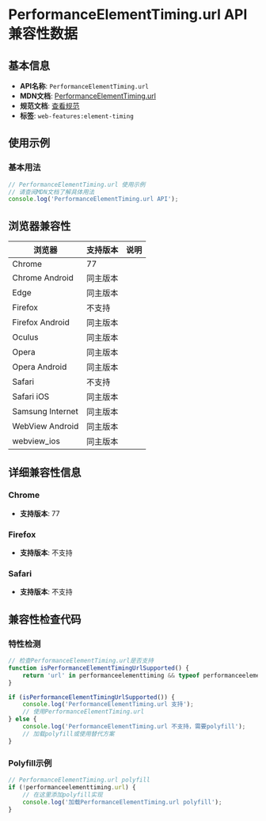 # PerformanceElementTiming.url API 兼容性数据

## 基本信息

- **API名称**: `PerformanceElementTiming.url`
- **MDN文档**: [PerformanceElementTiming.url](https://developer.mozilla.org/docs/Web/API/PerformanceElementTiming/url)
- **规范文档**: [查看规范](https://w3c.github.io/element-timing/#dom-performanceelementtiming-url)
- **标签**: `web-features:element-timing`

## 使用示例

### 基本用法

```javascript
// PerformanceElementTiming.url 使用示例
// 请查阅MDN文档了解具体用法
console.log('PerformanceElementTiming.url API');
```

## 浏览器兼容性

| 浏览器 | 支持版本 | 说明 |
|--------|----------|------|
| Chrome | 77 |  |
| Chrome Android | 同主版本 |  |
| Edge | 同主版本 |  |
| Firefox | 不支持 |  |
| Firefox Android | 同主版本 |  |
| Oculus | 同主版本 |  |
| Opera | 同主版本 |  |
| Opera Android | 同主版本 |  |
| Safari | 不支持 |  |
| Safari iOS | 同主版本 |  |
| Samsung Internet | 同主版本 |  |
| WebView Android | 同主版本 |  |
| webview_ios | 同主版本 |  |

## 详细兼容性信息

### Chrome

- **支持版本**: 77

### Firefox

- **支持版本**: 不支持

### Safari

- **支持版本**: 不支持

## 兼容性检查代码

### 特性检测

```javascript
// 检查PerformanceElementTiming.url是否支持
function isPerformanceElementTimingUrlSupported() {
    return 'url' in performanceelementtiming && typeof performanceelementtiming.url === 'function';
}

if (isPerformanceElementTimingUrlSupported()) {
    console.log('PerformanceElementTiming.url 支持');
    // 使用PerformanceElementTiming.url
} else {
    console.log('PerformanceElementTiming.url 不支持，需要polyfill');
    // 加载polyfill或使用替代方案
}
```

### Polyfill示例

```javascript
// PerformanceElementTiming.url polyfill
if (!performanceelementtiming.url) {
    // 在这里添加polyfill实现
    console.log('加载PerformanceElementTiming.url polyfill');
}
```

